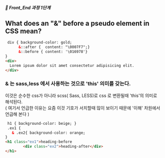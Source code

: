 ##### 🍑  Front_End 과정 1단계 

## What does an "&" before a pseudo element in CSS mean?

```html
 div { background-color: gold;
      &::after {  content: "\0007F7";}
      &::before { content: '\016978'}
}
<div>
  Lorem ipsum dolor sit amet consectetur adipisicing elit.
</div>
```

### & 는 sass,less 에서 사용하는 것으로 'this' 의미를 갖는다.  
이것은 순수한 css가 아니라 scss( Sass, LESS)로 css 로 변환될때 'this'의 의미로 해석된다.  
( 여기서 언급한 이유는 요즘 이것 기호가 서치할때 많이 보이기 때문에 '이해' 차원에서 언급해 본다 )  
```html
 h1 { background-color: beige; }
 .ex1 { 
   & .ex2{ background-color: orange;
} 
<h1 class="ex1">heading-before
        <div class="ex2">heading-after</div>
</h1>
```



